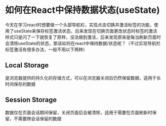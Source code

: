# 如何在React中保持数据状态(useState)

今天在学习react时想要做一个头部导航栏，实现点击切换并激活标签的功能，使用了useState来保存标签激活状态，后来发现在切换页面更改状态时标签的激活样式只是闪了一下就恢复了原样，没法做到激活，后来发现原来是每当刷新页面时会清除useState的状态，那该如何在react中保持数据/状态呢？（不过实现导航栏标签激活有很多办法，一般不用以下两种）

## Local Storage

是浏览器提供的持久化的存储方式，可以在浏览器关闭后仍然保留数据，适用于长时间保存的数据

## Session Storage

数据仅在页面会话期间保留，关闭页面后会被清除，适用于需要在页面刷新时保留，不需要跨会话保留的数据

## 
